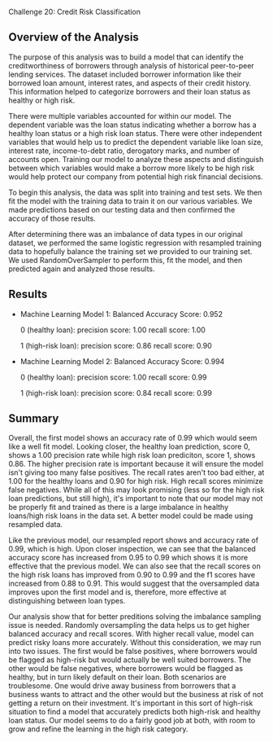 Challenge 20: Credit Risk Classification

## Overview of the Analysis
The purpose of this analysis was to build a model that can identify the creditworthiness of borrowers through analysis of historical peer-to-peer lending services. The dataset included borrower information like their borrowed loan amount, interest rates, and aspects of their credit history. This information helped to categorize borrowers and their loan status as healthy or high risk. 

There were multiple variables accounted for within our model. The dependent variable was the loan status indicating whether a borrow has a healthy loan status or a high risk loan status. There were other independent variables that would help us to predict the dependent variable like loan size, interest rate, income-to-debt ratio, derogatory marks, and number of accounts open. Training our model to analyze these aspects and distinguish between which variables would make a borrow more likely to be high risk would help protect our company from potential high risk financial decisions.

To begin this analysis, the data was split into training and test sets. We then fit the model with the training data to train it on our various variables. We made predictions based on our testing data and then confirmed the accuracy of those results. 

After determining there was an imbalance of data types in our original dataset, we performed the same logistic regression with resampled training data to hopefully balance the training set we provided to our training set. We used RandomOverSampler to perform this, fit the model, and then predicted again and analyzed those results.


## Results
* Machine Learning Model 1:
  Balanced Accuracy Score: 0.952

  0 (healthy loan):
    precision score: 1.00
    recall score: 1.00

  1 (high-risk loan):
    precision score: 0.86
    recall score: 0.90


* Machine Learning Model 2:
  Balanced Accuracy Score: 0.994
  
  0 (healthy loan):
    precision score: 1.00
    recall score: 0.99

  1 (high-risk loan):
    precision score: 0.84
    recall score: 0.99


## Summary
Overall, the first model shows an accuracy rate of 0.99 which would seem like a well fit model. Looking closer, the healthy loan prediction, score 0, shows a 1.00 precision rate while high risk loan prediciton, score 1, shows 0.86. The higher precision rate is important because it will ensure the model isn't giving too many false positives. The recall rates aren't too bad either, at 1.00 for the healthy loans and 0.90 for high risk. High recall scores minimize false negatives. While all of this may look promising (less so for the high risk loan predictions, but still high), it's important to note that our model may not be properly fit and trained as there is a large imbalance in healthy loans/high risk loans in the data set. A better model could be made using resampled data.

Like the previous model, our resampled report shows and accuracy rate of 0.99, which is high. Upon closer inspection, we can see that the balanced accuracy score has increased from 0.95 to 0.99 which shows it is more effective that the previous model. We can also see that the recall scores on the high risk loans has improved from 0.90 to 0.99 and the f1 scores have increased from 0.88 to 0.91. This would suggest that the oversampled data improves upon the first model and is, therefore, more effective at distinguishing between loan types.

Our analysis show that for better preditions solving the imbalance sampling issue is needed. Randomly oversampling the data helps us to get higher balanced accuracy and recall scores. With higher recall value, model can predict risky loans more accurately. Without this consideration, we may run into two issues. The first would be false positives, where borrowers would be flagged as high-risk but would actually be well suited borrowers. The other would be false negatives, where borrowers would be flagged as healthy, but in turn likely default on their loan. Both scenarios are troublesome. One would drive away business from borrowers that a business wants to attract and the other would but the business at risk of not getting a return on their investment. It's important in this sort of high-risk situation to find a model that accurately predicts both high-risk and healthy loan status. Our model seems to do a fairly good job at both, with room to grow and refine the learning in the high risk category.
